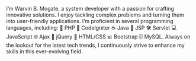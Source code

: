 I’m Warvin B. Mogate, a system developer with a passion for crafting innovative solutions. I enjoy tackling complex problems and turning them into user-friendly applications. I’m proficient in several programming languages, including:
🐘 PHP
🚀 CodeIgniter
☕ Java
📜 JSP
🛠️ Servlet
💻 JavaScript
🌐 Ajax
📑 jQuery
🎨 HTML/CSS
📊 Bootstrap
🗄️ MySQL.
Always on the lookout for the latest tech trends, I continuously strive to enhance my skills in this ever-evolving field.
